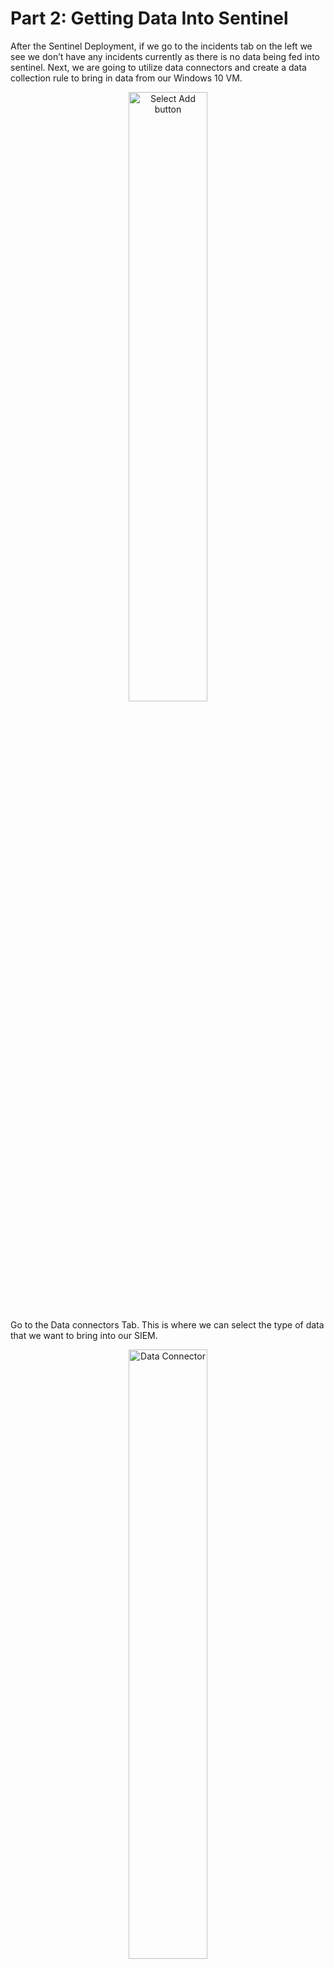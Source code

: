 # Part 2: Getting Data Into Sentinel
After the Sentinel Deployment, if we go to the incidents tab on the left we see we don’t have any incidents currently as there is no data being fed into sentinel. Next, we are going to utilize data connectors and create a data collection rule to bring in data from our Windows 10 VM.

<p align="center"> <img src="https://i.imgur.com/mvi2hj1.png" height="50%" width="50%" alt=" Select Add button"/></p>

Go to the Data connectors Tab. This is where we can select the type of data that we want to bring into our SIEM.

<p align="center"> <img src="https://i.imgur.com/H3jcvVE.png" height="50%" width="50%" alt=" Data Connector"/></p>

In the Search bar type in “Windows” and you will see Windows Security Events via AMA. Select that option and click “Open Connector Page”.

<p align="center"> <img src="https://i.imgur.com/crJARTo.png" height="50%" width="50%" alt=" Open Connector Page"/></p>

Click “Create data collection rule.”

<p align="center"> <img src="https://i.imgur.com/xQpXOwJ.png" height="50%" width="50%" alt="Create data collection rule"/></p>

Give your rule a name and connect to it your resource group we have used for all resources thus far.

<p align="center"> <img src="https://i.imgur.com/mBxP1v3.png" height="50%" width="50%" alt="Create rule name"/></p>

Click “Add resources”.

<p align="center"> <img src="https://i.imgur.com/1P35M0N.png" height="50%" width="50%" alt="Add Resources"/></p>

Select the Virtual Machine created in Step 2 of the project.

<p align="center"> <img src="https://i.imgur.com/Jl3auIx.png" height="50%" width="50%" alt="Select Virtual Machine"/></p>

Your Virtual Machine should now be shown.

<p align="center"> <img src="https://i.imgur.com/eqagdSc.png" height="50%" width="50%" alt="Virtual Machine shown as option to collect data"/></p>

Now we will choose the 'Collect' tab to then choose to select “All Security Events” radio button. Once the 'All Security Events' option is selected, we can now choose 'Next: Review + Create'.

<p align="center"> <img src="https://i.imgur.com/biwZLla.png" height="50%" width="50%" alt="All Security Events"/></p>

The data collection rule should have a “Validation Passed” screen.

<p align="center"> <img src="https://i.imgur.com/zbUX5ky.png" height="50%" width="50%" alt="Validation Confirmation"/></p>

Refresh the page until the “Connected” status is shown.

<p align="center"> <img src="https://i.imgur.com/Bzhnk6y.png" height="50%" width="50%" alt="Connected Status"/></p>

<hr>

Part 3: Generating Security Events
Now that our VM is connected to Sentinel and our Log Analytics Workspace, we need to transport data from our Logs. To do this, we simply need to perform some action on the Windows 10 events that will generate security alerts.

Windows keeps a record of several types of security events. These events cover several potential scenarios such as <b> privileged use, Logon events, processes, policy changes</b>, and much more.

We will now observe some Windows security events on our Virtual Machine.

Utilize the Azure Portal to navigate to the VM created earlier in the lab.

Click “Start” at the top page to turn on the VM if its not running already . Enable Just in time Access if necessary.

<p align="center"> <img src="https://i.imgur.com/kn5tCVJ.png" height="50%" width="50%" alt="Start Virtual Machine"/></p>

Under Networking, you are given a public IP. Use an RDP on your PC Client such as Remote Desktop Connection to access your VM by entering in the public IP address.

<h6>Note: You might need to refresh after starting the virtual machine to have the public IP show up.</h6>

<p align="center"> <img src="https://i.imgur.com/bJeubsk.png" height="50%" width="50%" alt="Public IP address for VM"/></p>

<p align="center"> <img src="https://i.imgur.com/Pu1t12r.png" height="50%" width="50%" alt="RDP screen shot"/></p>

From here you will be prompted to enter the username and password created when you made the VM.

Once you successfully authenticate to the virtual machine and are logged in, search for Event Viewer and open the program.

As you can see there are several types of logs Windows Collects:
<br />
<b> Application logs, Security Logs, Setup, System</b>, and <b>Forwarded Events</b>.

<p align="center"> <img src="https://i.imgur.com/5AjVv7E.png" height="50%" width="50%" alt="Event Viewer Search"/></p>

<p align="center"> <img src="https://i.imgur.com/OnglJ9P.png" height="50%" width="50%" alt="Event Viewer"/></p>

 Our focus in this lab will be on Windows Security events.

Click “Security” and observe the events.

As you can see there are several security events in event viewer. Let’s drill into one of these events.

Use the find option and search for <b>4624</b>

<p align="center"> <img src="https://i.imgur.com/DdN1jtO.png" height="50%" width="50%" alt="Find Event 4624"/></p>

When we select event 4624 we see that 4624 ID is indicative of a successful logon. We can also examine more detailed information about the logon if need be.

<p align="center"> <img src="https://i.imgur.com/O99FaMQ.png" height="50%" width="50%" alt="4624 Log Details"/></p>

<hr> 
<b>Part 4: Kusto Query Language</b>
<br />
The purpose of a SIEM such as Azure Sentinel would be to bring data like this into a centralized location. In an enterprise, we would want data coming from all our endpoints and virtual machines to make it easier for an analyst to get the information that is needed quickly.

Let’s go back to Azure Sentinel and pull this event from our Sentinel Logs.

In the Sentinel, Main Page click “Logs”

<p align="center"> <img src="https://i.imgur.com/Djj1x5z.png" height="50%" width="50%" alt="Select Logs from Left Pane"/></p>

Logs should bring up this page.

<p align="center"> <img src="https://i.imgur.com/l06AUNY.png" height="50%" width="50%" alt="Log page"/></p>

In the section where it says “Type your query” we are going to use the following KQL (Kusto Query Language) Logic:

<p align="center"> <img src="https://i.imgur.com/WqG4C9y.png" height="50%" width="50%" alt="KQL command request"/></p>

Every SIEM has a search language that makes it simple to extract data from Logs. In Sentinel, that language is called <b>KQL</b> or <b>Kusto Query Language</b>. While there are many different syntax rules and ways to construct queries in KQL we will be using a few basic KQL commands to extract the data and write our analytics rule later in the lab.

Let’s break down the meaning of this query

<b> Security Event </b> refers to the event table we are pulling the data from. All the events we observed in the event viewer are stored there.

<b>Where</b> command filters on a specific category. In this case, we only want events that correspond to successful logins.

<b>Project</b> command will specify what data to display when the query is run so, in this specific scenario, we want to only see the time the logon event occurred, what computer it came from and what account on this computer-generated the event.

When the query is run we get this result.

<p align="center"> <img src="https://i.imgur.com/wqwb9bC.png" height="50%" width="50%" alt="After running KQL request"/></p>

As you can see, we have a list of all the times we have had a successful login on our VM. However, as you can see the Account Name field is empty and sentinel is not automatically putting that data into that field. We will go over how to populate that field later in the lab when we create our analytic rule.

<hr>
<b> Part 5: Writing Analytic Rule and Generating Scheduled Task </b>
We can have the option to be alerted to certain events by setting up analytic rules. The Analytic rule will check our VM for the activity that matches the rule logic and generate an alert any time that activity is observed. There will be so some details provided in the alert that can help an analyst start their investigation into determining whether the event in the alert is a false positive or true positive.

<p align="center"> <img src="https://i.imgur.com/DJmEXEB.png" height="50%" width="50%" alt="Aanlytics"/></p>

These are a list of alerts that we can enable our SIEM to monitor that come out of the box. If you wish, you can expand some and see what they are comprised of by clicking create a rule and following the onscreen tasks to see the rule logic and as well as enabling the rule. However, the rules will only fire if the logic is met by a security event on your VM.

<b> Scheduled Task and Persistence Techniques </b>
The final part of this lab is to create our own custom rule to detect potentially malicious activity on our VM. In Windows Task scheduler you have the option to create a scheduled task. A scheduled task is essentially a way to automate certain activities on your machine .

For instance, you could set up a scheduled task that opens google chrome at a certain time every day. While many times scheduled task can be a harmless event this can also be used as a persistence technique for malicious actors.

According to the MITRE Attack Framework, “Adversaries may abuse task scheduling functionality to facilitate initial or recurring execution of malicious code. Utilities exist within all major operating systems to schedule programs or scripts to be executed at a specified date and time”.

In this lab, our scheduled task will not be associated with any malicious activity as we will set up a scheduled task that opens Internet Explorer at a certain time but we will create an analytic rule to monitor for that specific action so we can be alerted to the to the activity in our SIEM in order to simulate the scenario.

The Windows Security Event ID that corresponds to scheduled task creation is 4698. However, these events are not logged by default in the Windows event viewer. To enable logging for this event we need to make some changes to the Windows Security policy in our VM.

Search for “Local Security Policy” in Windows 10 VM and expand “Advanced Audit Policy Configuration”

<p align="center"> <img src="https://i.imgur.com/DJmEXEB.png" height="50%" width="50%" alt="Advanced Policy Configuration"/></p>

Expand “System Audit Policies” and select "Object Access”. Then select the “Audit Other Object Access Event”

<p align="center"> <img src="https://i.imgur.com/DJmEXEB.png" height="50%" width="50%" alt="Audit Other Object Access"/></p>
  
Enable “Success” and “Failure”

<p align="center"> <img src="https://i.imgur.com/DJmEXEB.png" height="50%" width="50%" alt="Enable Success & Failure"/></p>

Logging is now enabled for the scheduled task event.

<b> Creating our scheduled task </b>

To detect a scheduled task creation, we need to generate some activity in our VM.

Open Windows Task Scheduler and navigate to “Create Task” . Add a name and change the “Configure For” Operating system to Windows 10.

<p align="center"> <img src="https://i.imgur.com/DJmEXEB.png" height="50%" width="50%" alt="Create Task"/></p>

Navigate to triggers and click “new” and schedule the task for a time close to your current time. Then select “OK”

<p align="center"> <img src="https://i.imgur.com/DJmEXEB.png" height="50%" width="50%" alt="Schedule time new current time"/></p>

Navigate to the action tab and select start a program.

Then open program or script and select a program to run every time this task runs. I will select Internet Explorer.

<p align="center"> <img src="https://i.imgur.com/DJmEXEB.png" height="50%" width="50%" alt="Select a Program"/></p>

After this do not worry about the Conditions and Settings tab. Do not change any of the additional settings and click “OK”.

This will create your scheduled task you can now go to event viewer and search for that event id 4698 in the security logs. You can see here there are several instances of this event.

<p align="center"> <img src="https://i.imgur.com/DJmEXEB.png" height="50%" width="50%" alt="Instances of Created Event"/></p>

<b> Writing Analytic Rule </b>

Lastly, we need to write some KQL logic to alert us when a scheduled task is created.

Go to the sentinel Home Page and click “Analytics Rules” and click create at the top of the page and select the scheduled query option.

<p align="center"> <img src="https://i.imgur.com/DJmEXEB.png" height="50%" width="50%" alt="Sentinel Created Rules for Scheduled Query"/></p>

Here we are simply providing some information about the alert to the analyst.

Next, we will come up with the alert logic that causes are our alert to fire.

Most of the logic will be like the KQL Query that we created earlier for logon event.

<p align="center"> <img src="https://i.imgur.com/DJmEXEB.png" height="50%" width="50%" alt="KQL Query 4698"/></p>

This query will pull instances of scheduled task creation as shown here in our logs.

<p align="center"> <img src="https://i.imgur.com/DJmEXEB.png" height="50%" width="50%" alt="KQL Query 4698"/></p>

Expand the log for the scheduled task you created in the previous step and look at the Event Data category.

You should see something like this:

<p align="center"> <img src="https://i.imgur.com/DJmEXEB.png" height="50%" width="50%" alt="Expand the Event Data"/></p>

There is a lot of useful data in here such as the name of the scheduled task, the Task Name field, the ClientProcessID, the username of the account that created the scheduled task amongst other info.

However, if you use the project command to display these data fields as columns when you run the query, we need to add this to our logic.

<p align="center"> <img src="https://i.imgur.com/DJmEXEB.png" height="50%" width="50%" alt="Added Project Command for KQL"/></p>

The Parse command will allow us to extract data from the Event Data Field that we find important.

This extracted the SubjectUserName , TaskName, ClientProcessID (Computer automatically displays) .

The above logic allows me to assign those to new categories such as User, NameofScheduledTask, and ClientProcessID respectively. When we project our new fields, the output is the following:

<p align="center"> <img src="https://i.imgur.com/DJmEXEB.png" height="50%" width="50%" alt="NameofScheduledTask, and ClientProcessID"/></p>

As you can see we’re able to generate Event Data and place it into its own category for readability.

Copy and Paste the above query into the editor under the “Set Rule Logic” tab
<p align="center"> <img src="https://i.imgur.com/DJmEXEB.png" height="50%" width="50%" alt="Set Rule Logic"/></p>

The Alert Enrichment section is below this. Enriching an alert simply is the process of adding context to the alert to make it easier for the analyst to investigate.

As opposed to having to query this data as we did in the analytic rule Alert Enrichment allows us to put the necessary data into the alert details as Entities so the analyst can begin investigating those specific components.

Use the following settings for entity mapping.

<p align="center"> <img src="https://i.imgur.com/DJmEXEB.png" height="50%" width="50%" alt="Entity Mapping"/></p>

The only other setting that need to be changed for the purposes of this lab is how often the query is run and when to look up the data. Change defaults to the following:

<p align="center"> <img src="https://i.imgur.com/DJmEXEB.png" height="50%" width="50%" alt="How often query is run"/></p>

Incident Settings and Automated Response are not necessary to alter for this lab so you can go ahead to “review and create” to make the Analytic Rule.

<p align="center"> <img src="https://i.imgur.com/DJmEXEB.png" height="50%" width="50%" alt="Confirm the existing schedule rule "/></p>

Once you create your analytic rule the final step is to create another scheduled task in your Windows VM and wait for the alert to trigger in Sentinel

####### Note this might take up to 10 minutes. Refresh the Incidents page periodically until the Alert triggers. When the alert fires this is what you should see.

<p align="center"> <img src="https://i.imgur.com/DJmEXEB.png" height="50%" width="50%" alt="Second Scheduled Task"/></p>

On the right pane we see all the necessary information we would need to begin investigating the alert such as the host machine, user account, process ID of the task, and the name of the scheduled task.

While in this case, the scheduled task is non-malicious, in the event it was, from here an analyst would investigate the entities such as the user account, the scheduled task, host, etc. with other tools such as an EDR solution and other security tools to decide if this is a false positive or true positive.

<hr>

Part 6: MITRE ATT&CK
<br />
The observed MITRE ATT&CK tactic used in this lab is <a href="https://attack.mitre.org/tactics/TA0003/">TA0003 Persistence </a> which essentially allows a malicious actor to maintain a foothold in an environment.

<p align="center"> <img src="https://i.imgur.com/NyRUngl.png" height="80%" width="80%" alt="Persistence MITRE ATT&CK"/></p>

We can dig further into this by showing the technique of using a scheduled Task/Job.

<p align="center"> <img src="https://i.imgur.com/YtkBmtQ.png" height="80%" width="80%" alt="Persistence MITRE ATT&CK"/></p>

Even further, we can dig into the specific sub technique of <a href="https://attack.mitre.org/techniques/T1053/005/">T1053.005 </a>

<p align="center"> <img src="https://i.imgur.com/eYZkpCM.png" height="80%" width="80%" alt="Scheduled Task-Job"/></p>

<b> Detection </b>
<br />
As observed. monitoring and logging of specific windows event id was used to detect this activity. However, MITRE also has more recommendations for detection.

<p align="center"> <img src="https://i.imgur.com/eder4e5.png" height="80%" width="80%" alt="Scheduled Task-Job"/></p>

Mitigation
<br />
<a href="https://attack.mitre.org/mitigations/M1018//"> MITRE ID M1019 </a> – User Account Management suggests that user account privileges should be limited to only authorize admins to create scheduled tasks on remote systems.

<p align="center"> <img src="https://i.imgur.com/Uoh3uny.png" height="80%" width="80%" alt="Mitre Mitigation"/></p>







